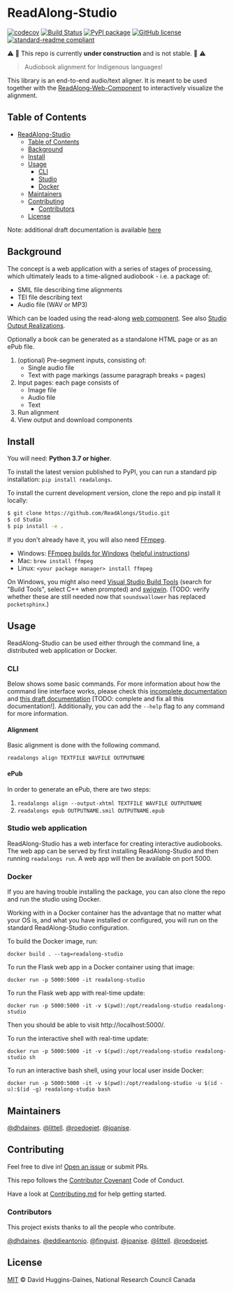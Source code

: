 # ReadAlong-Studio

[![codecov](https://codecov.io/gh/ReadAlongs/Studio/branch/master/graph/badge.svg)](https://codecov.io/gh/ReadAlongs/Studio)
[![Build Status](https://travis-ci.com/ReadAlongs/Studio.svg?branch=master)](https://travis-ci.com/ReadAlongs/Studio)
[![PyPI package](https://img.shields.io/pypi/v/readalongs.svg)](https://pypi.org/project/readalongs/)
[![GitHub license](https://img.shields.io/github/license/ReadAlongs/Studio)](https://github.com/ReadAlongs/Studio/blob/master/LICENSE)
[![standard-readme compliant](https://img.shields.io/badge/readme%20style-standard-brightgreen.svg?style=flat-square)](https://github.com/ReadAlongs/Studio)

:warning: :construction: This repo is currently **under construction** and is not stable. :construction: :warning:

> Audiobook alignment for Indigenous languages!

This library is an end-to-end audio/text aligner. It is meant to be used together with the [ReadAlong-Web-Component](https://github.com/roedoejet/ReadAlong-Web-Component) to interactively visualize the alignment.

## Table of Contents

- [ReadAlong-Studio](#readalong-studio)
  - [Table of Contents](#table-of-contents)
  - [Background](#background)
  - [Install](#install)
  - [Usage](#usage)
    - [CLI](#cli)
    - [Studio](#studio)
    - [Docker](#docker)
  - [Maintainers](#maintainers)
  - [Contributing](#contributing)
    - [Contributors](#contributors)
  - [License](#license)

Note: additional draft documentation is available [here](https://github.com/finguist/ReadAlong-Studio-Documentation/blob/main/prepare.md)

## Background

The concept is a web application with a series of stages of
processing, which ultimately leads to a time-aligned audiobook -
i.e. a package of:

- SMIL file describing time alignments
- TEI file describing text
- Audio file (WAV or MP3)

Which can be loaded using the read-along [web component](https://github.com/roedoejet/ReadAlong-Web-Component). See also [Studio Output Realizations](docs/outputs.rst).

Optionally a book can be generated as a standalone HTML page or
as an ePub file.

1. (optional) Pre-segment inputs, consisting of:
   - Single audio file
   - Text with page markings (assume paragraph breaks = pages)
2. Input pages: each page consists of
   - Image file
   - Audio file
   - Text
3. Run alignment
4. View output and download components

## Install

You will need: **Python 3.7 or higher**.

To install the latest version published to PyPI, you can run a standard pip
installation: `pip install readalongs`.

To install the current development version, clone the repo and pip install it
locally:

```sh
$ git clone https://github.com/ReadAlongs/Studio.git
$ cd Studio
$ pip install -e .
```

If you don't already have it, you will also need [FFmpeg](https://ffmpeg.org/).

- Windows: [FFmpeg builds for Windows](https://ffmpeg.zeranoe.com/builds/) ([helpful instructions](https://windowsloop.com/install-ffmpeg-windows-10/))
- Mac: `brew install ffmpeg`
- Linux: `<your package manager> install ffmpeg`

On Windows, you might also need [Visual Studio Build Tools](https://visualstudio.microsoft.com/downloads/#build-tools-for-visual-studio-2017) (search for "Build Tools", select C++ when prompted) and [swigwin](http://www.swig.org/download.html).
(TODO: verify whether these are still needed now that `soundswallower` has replaced `pocketsphinx`.)

## Usage

ReadAlong-Studio can be used either through the command line, a distributed web application or Docker.

### CLI

Below shows some basic commands. For more information about how the command line interface works, please check this [incomplete documentation](https://readalong-studio.readthedocs.io/en/latest/index.html) and [this draft documentation](https://github.com/finguist/ReadAlong-Studio-Documentation/blob/main/prepare.md) [TODO: complete and fix all this documentation!]. Additionally, you can add the `--help` flag to any command for more information.

#### Alignment

Basic alignment is done with the following command.

`readalongs align TEXTFILE WAVFILE OUTPUTNAME`

#### ePub

In order to generate an ePub, there are two steps:

1. `readalongs align --output-xhtml TEXTFILE WAVFILE OUTPUTNAME`
2. `readalongs epub OUTPUTNAME.smil OUTPUTNAME.epub`

### Studio web application

ReadAlong-Studio has a web interface for creating interactive audiobooks. The web app can be served by first installing ReadAlong-Studio and then running `readalongs run`. A web app will then be available on port 5000.

### Docker

If you are having trouble installing the package, you can also clone the repo and run the
studio using Docker.

Working with in a Docker container has the advantage that no matter what your OS is, and
what you have installed or configured, you will run on the standard ReadAlong-Studio
configuration.

To build the Docker image, run:

    docker build . --tag=readalong-studio

To run the Flask web app in a Docker container using that image:

    docker run -p 5000:5000 -it readalong-studio

To run the Flask web app with real-time update:

    docker run -p 5000:5000 -it -v $(pwd):/opt/readalong-studio readalong-studio

Then you should be able to visit http://localhost:5000/.

To run the interactive shell with real-time update:

    docker run -p 5000:5000 -it -v $(pwd):/opt/readalong-studio readalong-studio sh

To run an interactive bash shell, using your local user inside Docker:

    docker run -p 5000:5000 -it -v $(pwd):/opt/readalong-studio -u $(id -u):$(id -g) readalong-studio bash

## Maintainers

[@dhdaines](https://github.com/dhdaines).
[@littell](https://github.com/littell).
[@roedoejet](https://github.com/roedoejet).
[@joanise](https://github.com/joanise).

## Contributing

Feel free to dive in! [Open an issue](https://github.com/ReadAlongs/Studio/issues/new) or submit PRs.

This repo follows the [Contributor Covenant](http://contributor-covenant.org/version/1/3/0/) Code of Conduct.

Have a look at [Contributing.md](Contributing.md) for help getting started.

### Contributors

This project exists thanks to all the people who contribute.

[@dhdaines](https://github.com/dhdaines).
[@eddieantonio](https://github.com/eddieantonio).
[@finguist](https://github.com/finguist).
[@joanise](https://github.com/joanise).
[@littell](https://github.com/littell).
[@roedoejet](https://github.com/roedoejet).

## License

[MIT](LICENSE) © David Huggins-Daines, National Research Council Canada

